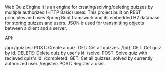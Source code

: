 Web Quiz Engine
It is an engine for creating/solving/deleting quizzes by multiple authorized (HTTP Basic) users. This project built on REST principles and uses Spring Boot framework and its embedded H2 database for storing quizzes and users. JSON is used for transmitting objects between a client and a server.

API:

/api
    /quizzes:
    POST: Create a quiz.
    GET: Get all quizzes.
      /{id}:
      GET: Get quiz by id.
      DELETE: Delete quiz by user's id.
        /solve:
        POST: Solve quiz with recieved quiz's id.
      /completed:
      GET: Get all quizzes, solved by currently authorized user.
    /register:
    POST: Register a user.
